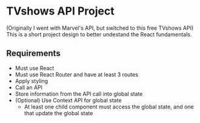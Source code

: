 # TVshows API Project
(Originally I went with Marvel's API, but switched to this free TVshows API)
This is a short project design to better undestand the React fundamentals. 
## Requirements
- Must use React
- Must use React Router and have at least 3 routes
- Apply styling
- Call an API
- Store information from the API call into global state
- (Optional) Use Context API for global state
    - At least one child component must access the global state, and one that update the global state